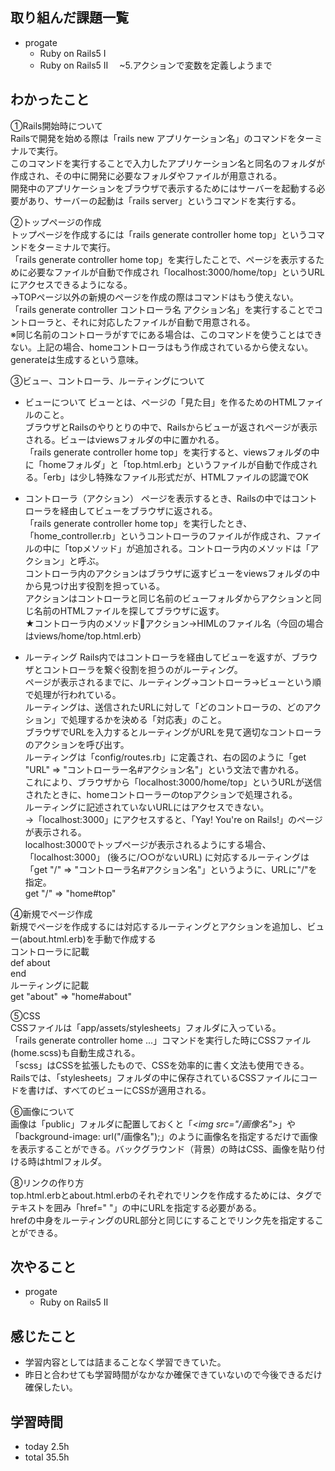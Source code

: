 ## 取り組んだ課題一覧
- progate
  - Ruby on Rails5 I
  - Ruby on Rails5 II 　~5.アクションで変数を定義しようまで 
## わかったこと
①Rails開始時について<br>
Railsで開発を始める際は「rails new アプリケーション名」のコマンドをターミナルで実行。  
このコマンドを実行することで入力したアプリケーション名と同名のフォルダが作成され、その中に開発に必要なフォルダやファイルが用意される。  
開発中のアプリケーションをブラウザで表示するためにはサーバーを起動する必要があり、サーバーの起動は「rails server」というコマンドを実行する。  

②トップページの作成<br>
トップページを作成するには「rails generate controller home top」というコマンドをターミナルで実行。  
「rails generate controller home top」を実行したことで、ページを表示するために必要なファイルが自動で作成され「localhost:3000/home/top」というURLにアクセスできるようになる。  
→TOPページ以外の新規のページを作成の際はコマンドはもう使えない。  
「rails generate controller コントローラ名 アクション名」を実行することでコントローラと、それに対応したファイルが自動で用意される。  
※同じ名前のコントローラがすでにある場合は、このコマンドを使うことはできない。上記の場合、homeコントローラはもう作成されているから使えない。generateは生成するという意味。  

③ビュー、コントローラ、ルーティングについて<br>
- ビューについて
ビューとは、ページの「見た目」を作るためのHTMLファイルのこと。  
ブラウザとRailsのやりとりの中で、Railsからビューが返されページが表示される。ビューはviewsフォルダの中に置かれる。  
「rails generate controller home top」を実行すると、viewsフォルダの中に「homeフォルダ」と「top.html.erb」というファイルが自動で作成される。「erb」は少し特殊なファイル形式だが、HTMLファイルの認識でOK

- コントローラ（アクション）
ページを表示するとき、Railsの中ではコントローラを経由してビューをブラウザに返される。  
「rails generate controller home top」を実行したとき、「home_controller.rb」というコントローラのファイルが作成され、ファイルの中に「topメソッド」が追加される。コントローラ内のメソッドは「アクション」と呼ぶ。  
コントローラ内のアクションはブラウザに返すビューをviewsフォルダの中から見つけ出す役割を担っている。  
アクションはコントローラと同じ名前のビューフォルダからアクションと同じ名前のHTMLファイルを探してブラウザに返す。  
★コントローラ内のメソッド🟰アクション→HIMLのファイル名（今回の場合はviews/home/top.html.erb）

- ルーティング
Rails内ではコントローラを経由してビューを返すが、ブラウザとコントローラを繋ぐ役割を担うのがルーティング。  
ページが表示されるまでに、ルーティング→コントローラ→ビューという順で処理が行われている。  
ルーティングは、送信されたURLに対して「どのコントローラの、どのアクション」で処理するかを決める「対応表」のこと。  
ブラウザでURLを入力するとルーティングがURLを見て適切なコントローラのアクションを呼び出す。  
ルーティングは「config/routes.rb」に定義され、右の図のように「get "URL" => "コントローラー名#アクション名"」という文法で書かれる。  
これにより、ブラウザから「localhost:3000/home/top」というURLが送信されたときに、homeコントローラーのtopアクションで処理される。  
ルーティングに記述されていないURLにはアクセスできない。  
→「localhost:3000」にアクセスすると、「Yay! You're on Rails!」のページが表示される。  
localhost:3000でトップページが表示されるようにする場合、「localhost:3000」 (後ろに/○○がないURL) に対応するルーティングは「get "/" => "コントローラ名#アクション名"」というように、URLに"/"を指定。  
get "/" => "home#top"

④新規でページ作成<br>
新規でページを作成するには対応するルーティングとアクションを追加し、ビュー(about.html.erb)を手動で作成する  
コントローラに記載  
def about  
end  
ルーティングに記載  
get "about" => "home#about"  

⑤CSS<br>
CSSファイルは「app/assets/stylesheets」フォルダに入っている。  
「rails generate controller home ...」コマンドを実行した時にCSSファイル(home.scss)も自動生成される。  
「scss」はCSSを拡張したもので、CSSを効率的に書く文法も使用できる。  
Railsでは、「stylesheets」フォルダの中に保存されているCSSファイルにコードを書けば、すべてのビューにCSSが適用される。

⑥画像について<br>
画像は「public」フォルダに配置しておくと「*<*img src="/画像名"*>*」や「background-image: url("/画像名");」のように画像名を指定するだけで画像を表示することができる。バックグラウンド（背景）の時はCSS、画像を貼り付ける時はhtmlフォルダ。

⑧リンクの作り方<br>
top.html.erbとabout.html.erbのそれぞれでリンクを作成するためには、<a>タグでテキストを囲み「href=" "」の中にURLを指定する必要がある。  
hrefの中身をルーティングのURL部分と同じにすることでリンク先を指定することができる。  

## 次やること
- progate
  - Ruby on Rails5 II
## 感じたこと
- 学習内容としては詰まることなく学習できていた。
- 昨日と合わせても学習時間がなかなか確保できていないので今後できるだけ確保したい。
## 学習時間
- today 2.5h
- total 35.5h
